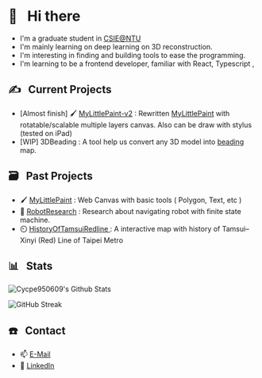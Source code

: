 # 👋 &nbsp; Hi there 

* I'm a graduate student in [CSIE@NTU](https://www.csie.ntu.edu.tw/intro/super_pages.php?ID=introen)
* I'm mainly learning on deep learning on 3D reconstruction.
* I'm interesting in finding and building tools to ease the programming.
* I'm learning to be a frontend developer, familiar with React, Typescript , 

## ✍️ &nbsp; Current Projects

* [Almost finish] 🖌️ [MyLittlePaint-v2](https://github.com/cycpe950609/MyLittlePaint-v2/) : Rewritten [MyLittlePaint](https://github.com/cycpe950609/MyLittlePaint/) with rotatable/scalable multiple layers canvas. Also can be draw with stylus (tested on iPad)
* [WIP] 3DBeading : A tool help us convert any 3D model into [beading](https://commons.wikimedia.org/wiki/File:Perlentier.JPG#/media/File:Perlentier.JPG) map.

## 🗃️ &nbsp; Past Projects
* 🖌️ [MyLittlePaint](https://github.com/cycpe950609/MyLittlePaint/) : Web Canvas with basic tools ( Polygon, Text, etc )
* 🤖 [RobotResearch](https://github.com/cycpe950609/RobotResearch) : Research about navigating robot with finite state machine.
* ⏲️ [HistoryOfTamsuiRedline
](https://github.com/cycpe950609/HistoryOfTamsuiRedline) : A interactive map with history of Tamsui–Xinyi (Red) Line of Taipei Metro

## 📊 &nbsp; Stats
![Cycpe950609's Github Stats](https://github-readme-stats.vercel.app/api?username=cycpe950609&hide=contribs,prs&show_icons=true&bg_color=0d1116&title_color=ce09ec&text_color=a4aacb&icon_color=007ec6)

![GitHub Streak](https://github-readme-streak-stats.herokuapp.com/?user=cycpe950609&theme=dark&count_private=true&bg_color=0d1116&title_color=ce09ec&text_color=a4aacb&icon_color=007ec6)

## ☎️ &nbsp; Contact
- :mailbox: [E-Mail](mailto:cycpe950609@gmail.com)
-  📑 [LinkedIn](https://www.linkedin.com/in/ting-fang-tsai)

<!--
**cycpe950609/cycpe950609** is a ✨ _special_ ✨ repository because its `README.md` (this file) appears on your GitHub profile.

Here are some ideas to get you started:

- 🔭 I’m currently working on ...
- 🌱 I’m currently learning ...
- 👯 I’m looking to collaborate on ...
- 🤔 I’m looking for help with ...
- 💬 Ask me about ...
- 📫 How to reach me: ...
- 😄 Pronouns: ...
- ⚡ Fun fact: ...
-->
